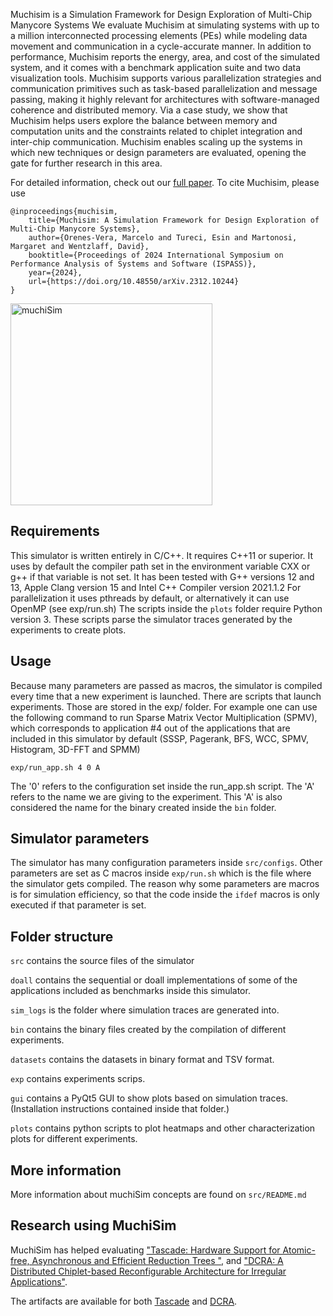 
Muchisim is a Simulation Framework for Design Exploration of Multi-Chip Manycore Systems
We evaluate Muchisim at simulating systems with up to a million interconnected processing elements (PEs) while modeling data movement and communication in a cycle-accurate manner. In addition to performance, Muchisim reports the energy, area, and cost of the simulated system, and it comes with a benchmark application suite and two data visualization tools. Muchisim supports various parallelization strategies and communication primitives such as task-based parallelization and message passing, making it highly relevant for architectures with software-managed coherence and distributed memory. Via a case study, we show that Muchisim helps users explore the balance between memory and computation units and the constraints related to chiplet integration and inter-chip communication. Muchisim enables scaling up the systems in which new techniques or design parameters are evaluated, opening the gate for further research in this area.

For detailed information, check out our [full paper](https://arxiv.org/abs/2312.10244).
To cite Muchisim, please use 

    @inproceedings{muchisim,
        title={Muchisim: A Simulation Framework for Design Exploration of Multi-Chip Manycore Systems},
        author={Orenes-Vera, Marcelo and Tureci, Esin and Martonosi, Margaret and Wentzlaff, David},
        booktitle={Proceedings of 2024 International Symposium on Performance Analysis of Systems and Software (ISPASS)},
        year={2024},
        url={https://doi.org/10.48550/arXiv.2312.10244}
    }
    
<img width="323" alt="muchiSim" src="https://github.com/PrincetonUniversity/muchiSim/assets/55038083/c25721f2-7702-4a78-bc56-ca2d4f39a9ce">

## Requirements

This simulator is written entirely in C/C++. It requires C++11 or superior.
It uses by default the compiler path set in the environment variable CXX or g++ if that variable is not set.
It has been tested with G++ versions 12 and 13, Apple Clang version 15 and Intel C++ Compiler version 2021.1.2
For parallelization it uses pthreads by default, or alternatively it can use OpenMP (see exp/run.sh)
The scripts inside the `plots` folder require Python version 3. These scripts parse the simulator traces generated by the experiments to create plots.

## Usage

Because many parameters are passed as macros, the simulator is compiled every time that a new experiment is launched.
There are scripts that launch experiments. Those are stored in the exp/ folder.
For example one can use the following command to run Sparse Matrix Vector Multiplication (SPMV), which corresponds to application #4 out of the applications that are included in this simulator by default (SSSP, Pagerank, BFS, WCC, SPMV, Histogram, 3D-FFT and SPMM)

    exp/run_app.sh 4 0 A

The '0' refers to the configuration set inside the run_app.sh script.
The 'A' refers to the name we are giving to the experiment. This 'A' is also considered the name for the binary created inside the `bin` folder.

## Simulator parameters

The simulator has many configuration parameters inside `src/configs`. Other parameters are set as C macros inside `exp/run.sh` which is the file where the simulator gets compiled. The reason why some parameters are macros is for simulation efficiency, so that the code inside the `ifdef` macros is only executed if that parameter is set.

## Folder structure

`src` contains the source files of the simulator

`doall` contains the sequential or doall implementations of some of the applications included as benchmarks inside this simulator.

`sim_logs` is the folder where simulation traces are generated into.

`bin` contains the binary files created by the compilation of different experiments.

`datasets` contains the datasets in binary format and TSV format.

`exp` contains experiments scrips.

`gui` contains a PyQt5 GUI to show plots based on simulation traces. (Installation instructions contained inside that folder.)

`plots` contains python scripts to plot heatmaps and other characterization plots for different experiments.

## More information

More information about muchiSim concepts are found on `src/README.md`

## Research using MuchiSim

MuchiSim has helped evaluating ["Tascade: Hardware Support for Atomic-free, Asynchronous and Efficient Reduction Trees
"](https://arxiv.org/pdf/2311.15810.pdf), and ["DCRA: A Distributed Chiplet-based Reconfigurable Architecture for Irregular Applications"](https://arxiv.org/abs/2311.15443).

The artifacts are available for both [Tascade](https://github.com/morenes/tascade) and [DCRA](https://github.com/morenes/dcra).
